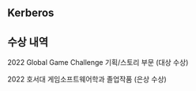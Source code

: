 ## Kerberos


## 수상 내역
2022 Global Game Challenge 기획/스토리 부문 (대상 수상)

2022 호서대 게임소프트웨어학과 졸업작품 (은상 수상)
